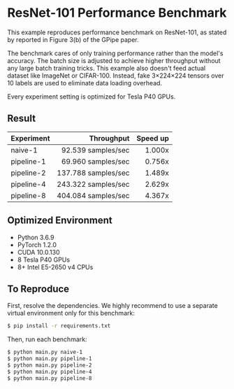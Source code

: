 # ResNet-101 Performance Benchmark

This example reproduces performance benchmark on ResNet-101, as stated by
reported in Figure 3(b) of the GPipe paper.

The benchmark cares of only training performance rather than the model's
accuracy. The batch size is adjusted to achieve higher throughput without any
large batch training tricks. This example also doesn't feed actual dataset like
ImageNet or CIFAR-100. Instead, fake 3×224×224 tensors over 10 labels are used
to eliminate data loading overhead.

Every experiment setting is optimized for Tesla P40 GPUs.

## Result

Experiment | Throughput          | Speed up
---------- | ------------------: | -------:
naive-1    |  92.539 samples/sec |   1.000x
pipeline-1 |  69.960 samples/sec |   0.756x
pipeline-2 | 137.788 samples/sec |   1.489x
pipeline-4 | 243.322 samples/sec |   2.629x
pipeline-8 | 404.084 samples/sec |   4.367x

## Optimized Environment

- Python 3.6.9
- PyTorch 1.2.0
- CUDA 10.0.130
- 8 Tesla P40 GPUs
- 8+ Intel E5-2650 v4 CPUs

## To Reproduce

First, resolve the dependencies. We highly recommend to use a separate virtual
environment only for this benchmark:

```sh
$ pip install -r requirements.txt
```

Then, run each benchmark:

```sh
$ python main.py naive-1
$ python main.py pipeline-1
$ python main.py pipeline-2
$ python main.py pipeline-4
$ python main.py pipeline-8
```
